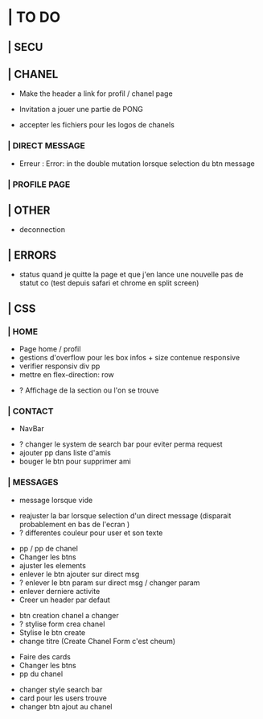 # | TO DO

## | SECU

<!-- //////////////////////////////////////////////////////// -->
## | CHANEL

- Make the header a link for profil / chanel page

- Invitation a jouer une partie de PONG

- accepter les fichiers pour les logos de chanels

### | DIRECT MESSAGE 

- Erreur : Error: in the double mutation lorsque selection du btn message 

### | PROFILE PAGE

## | OTHER

- deconnection

<!-- //////////////////////////////////////////////////////// -->
## | ERRORS

- status quand je quitte la page et que j'en lance une nouvelle pas de statut co (test depuis safari et chrome en split screen)

<!-- //////////////////////////////////////////////////////// -->
## | CSS

### | HOME

<!-- Home -->
- Page home / profil
- gestions d'overflow pour les box infos + size contenue responsive
- verifier responsiv div pp 
- mettre en flex-direction: row

<!-- NavBar -->
- ? Affichage de la section ou l'on se trouve 

### | CONTACT

- NavBar

<!-- Friend list -->
- ? changer le system de search bar pour eviter perma request 
- ajouter pp dans liste d'amis
- bouger le btn pour supprimer ami

### | MESSAGES

- message lorsque vide

<!-- Chat box -->

- reajuster la bar lorsque selection d'un direct message (disparait probablement en bas de l'ecran )
- ? differentes couleur pour user et son texte

<!-- Header -->

- pp / pp de chanel
- Changer les btns 
- ajuster les elements
- enlever le btn ajouter sur direct msg
- ? enlever le btn param sur direct msg / changer param
- enlever derniere activite
- Creer un header par defaut

<!-- Create chanel -->

- btn creation chanel a changer
- ? stylise form crea chanel
- Stylise le btn create 
- change titre (Create Chanel Form c'est cheum)

<!-- Chanel Request -->
- Faire des cards
- Changer les btns
- pp du chanel

<!-- Add Chanel -->
- changer style search bar 
- card pour les users trouve
- changer btn ajout au chanel








<!-- OTHER -->
